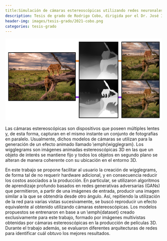 ```yaml
---
title:Simulación de cámaras estereoscópicas utilizando redes neuronales
description: Tesis de grado de Rodrigo Cobo, dirigida por el Dr. José Ignacio Orlando y el Dr. Ignacio Larrabide.
header-img: images/tesis-grado/2021-cobo.png
categories: tesis-grado
---
```


<div class="image-post-container">
    <img src="/images/tesis-grado/2021-cobo.png"/>
</div>

Las cámaras estereoscópicas son dispositivos que poseen múltiples lentes y, de esta forma, capturan en el mismo instante un conjunto de fotografías en paralelo. Usualmente, dichos modelos de cámaras se utilizan para la generación de un efecto animado llamado \emph{wigglegram}. Los wigglegrams son imágenes animadas estereoscópicas 3D en las que un objeto de interés se mantiene fijo y todos los objetos en segundo plano se alteran de manera coherente con su ubicación en el entorno 3D. 

En este trabajo se propone facilitar al usuario la creación de wigglegrams, de forma tal de no requerir hardware adicional, y en consecuencia reducir los costos asociados a la producción. En particular, se utilizaron algoritmos de aprendizaje profundo basados en redes generativas adversarias (GANs) que permitieron, a partir de una imágenes de entrada, producir una imagen similar a la que se obtendría desde otro ángulo. Así, repitiendo la utilización de la red para varias vistas sucesivamente, se buscó reproducir un efecto equivalente al obtenido utilizando cámaras estereoscópicas. Los modelos propuestos se entrenaron en base a un \emph{dataset} creado exclusivamente para este trabajo, formado por imágenes multivistas obtenidas por cámaras estereoscópicas en la producción de películas 3D. Durante el trabajo además, se evaluaron diferentes arquitecturas de redes para identificar cuál obtuvo los mejores resultados.
